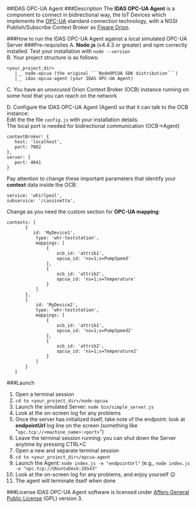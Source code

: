 ##IDAS OPC-UA Agent
###Description
The **IDAS OPC-UA Agent** is a component to connect in bidirectional way, the IoT Devices which implements the [OPC-UA](https://opcfoundation.org/about/opc-technologies/opc-ua/) standard connection technology, with a NGSI Publish/Subscribe Context Broker as [Fiware Orion](http://catalogue.fiware.org/enablers/publishsubscribe-context-broker-orion-context-broker).

###How to run the IDAS OPC-UA Agent against a local simulated OPC-UA Server
###Pre-requisites
A. **Node.js** (v4.4.3 or greater) and npm correctly installed. Test your installation with ```node --version```<br/>
B. Your project structure is as follows: <br/>
```
<your_project_dir>
   |__ node-opcua (the original ```NodeOPCUA SDK distribution```)
   |__ idas-opcua-agent (your IDAS OPC-UA Agent)
```

C. You have an _unsecured_ Orion Context Broker (OCB) instance running on some host that you can reach on the network<br/>

D. Configure the IDAS OPC-UA Agent (Agent) so that it can talk to the OCB instance:<br/>
Edit the the file ```config.js``` with your installation details.<br/>
The local port is needed for bidirectional communication (OCB->Agent)<br/>
 ```
contextBroker: {
    host: 'localhost', 
    port: 7002
},
server: {
    port: 4041
}
```
Pay attention to change these important parameters that identify your **context** data inside the OCB:</br>
 ```
 service: 'whirlpool',
 subservice: '/cassinetta',

 ```
 Change as you need the custom section for **OPC-UA mapping**:
 ```
 contexts: [
        {
           id: 'MyDevice1',
            type: 'whr-teststation',
            mappings: [
                {
                    ocb_id: 'attrib1',
                    opcua_id: 'ns=1;s=PumpSpeed'
                },
                {
                    ocb_id: 'attrib2',
                    opcua_id: 'ns=1;s=Temperature'
                }
            ]
        },
        {
            id: 'MyDevice2',
            type: 'whr-teststation',
            mappings: [
                {
                    ocb_id: 'attrib1',
                    opcua_id: 'ns=1;s=PumpSpeed2'
                },
                {
                    ocb_id: 'attrib2',
                    opcua_id: 'ns=1;s=Temperature2'
                }
            ]
        }
    ]

 ```
###Launch
1. Open a terminal session
2. ```cd to <your_project_dir>/node-opcua```
3. Launch the simulated Server: ```node bin/simple_server.js```
4. Look at the on-screen log for any problems 
5. Once the server has initialized itself, take note of the endpoint: look at **endpointUrl** log line on the screen (something like "```opc.tcp://<machine_name>:<port>```")
6. Leave the terminal session running: you can shut down the Server anytime by pressing CTRL+C
7. Open a new and separate terminal session
8. ```cd to <your_project_dir>/opcua-agent```
9. Launch the Agent: ```node index.js -e "endpointUrl"``` (e.g., ```node index.js -e "opc.tcp://UbuntuDesk:26543"```
10. Look at the on-screen log for any problems, and enjoy yourself :wink:
11. The agent will terminate itself when done

###License
IDAS OPC-UA Agent software is licensed under [Affero General Public License](http://www.gnu.org/licenses/agpl-3.0.html) (GPL) version 3.
